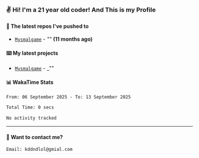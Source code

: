 ### ✌️ Hi! I'm a 21 year old coder! And This is my Profile



#### 👷 The latest repos I've pushed to

- [`Mysmalgame`](https://github.com/WEMY-IT/Mysmalgame) - _""_ **(11 months ago)**

#### ⌨️ My latest projects

- [`Mysmalgame`](https://github.com/WEMY-IT/Mysmalgame) - _""


#### 📊 WakaTime Stats

<!--START_SECTION:waka-->

```txt
From: 06 September 2025 - To: 13 September 2025

Total Time: 0 secs

No activity tracked
```

<!--END_SECTION:waka-->

---

#### 📮 Want to contact me?

```text
Email: kddndlol@gmial.com
